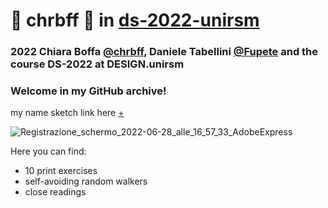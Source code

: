 # 🌚 chrbff 🌝 in [ds-2022-unirsm](https://github.com/ds-2022-unirsm) #

### 2022 Chiara Boffa [@chrbff](https://github.com/chrbff), Daniele Tabellini [@Fupete](https://github.com/fupete) and the course DS-2022 at DESIGN.unirsm ###

### Welcome in my GitHub archive! ###

my name sketch link here [+](https://editor.p5js.org/chrbff/full/jz48Ixgxl)

![Registrazione_schermo_2022-06-28_alle_16_57_33_AdobeExpress](https://user-images.githubusercontent.com/79915170/176212329-43402944-16de-4dfe-b92a-647628a8c993.gif)

Here you can find: 

- 10 print exercises
- self-avoiding random walkers
- close readings
